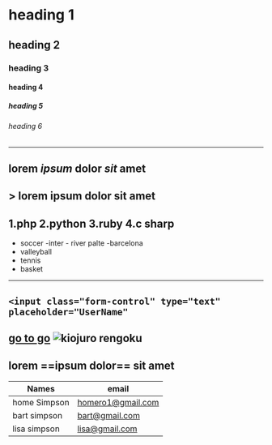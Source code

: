 [//]:<> (encabezao)
# heading 1
## heading 2
### heading 3
#### heading 4
##### heading 5
###### heading 6
---
[//]:<> (negrilla y cursiva)
lorem *ipsum* **dolor** ***sit*** amet
---
[//]:<> (lista ordenada)
    > lorem ipsum dolor sit amet
---
1.php
2.python
3.ruby
4.c sharp
---
[//]:<> (lista desordenada )
- soccer
        -inter
        - river palte
        -barcelona
- valleyball
- tennis
 - basket
---
[//]:<> (heading)
`<input class="form-control" type="text" placeholder="UserName"`
---
[go to go](http://www.google.com)
![kiojuro rengoku](https://i1.wp.com/www.viajarporlibre.net/wp-content/uploads/2017/03/death-note-series-anime-viajar-por-libre.jpg?resize=759%2C500&ssl=1)
---
lorem ==ipsum dolor== sit amet
---
| Names  | email |
| --- | --- |
| home Simpson |  homero1@gmail.com |
| bart simpson |  bart@gmail.com |
| lisa simpson | lisa@gmail.com |








